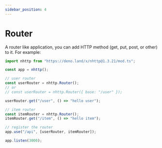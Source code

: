 ```yaml
---
sidebar_position: 4
---
```


# Router

A router like application, you can add HTTP method (get, put, post, or other) to
it. For example:

```js
import nhttp from "https://deno.land/x/nhttp@1.3.21/mod.ts";

const app = nhttp();

// user router
const userRouter = nhttp.Router();
// or
// const userRouter = nhttp.Router({ base: "/user" });

userRouter.get("/user", () => "hello user");

// item router
const itemRouter = nhttp.Router();
itemRouter.get("/item", () => "hello item");

// register the router
app.use("/api", [userRouter, itemRouter]);

app.listen(3000);
```
